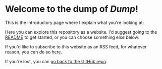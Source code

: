 # Welcome to the dump of *Dump*!
This is the introductory page where I explain what you're looking at:

Here you can explore this repository as a website. I'd suggest going to the [README](/readme) to get started, or you can choose something else below:

If you'd like to subscribe to this website as an RSS feed, for whatever reason, you can do so [here](/dump.rss).

If you're lost, you can [go back to the GitHub repo](https://github.com/slightknack/dump).
